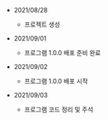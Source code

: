 - 2021/08/28
  - 프로젝트 생성

- 2021/09/01
  - 프로그램 1.0.0 배포 준비 완료

- 2021/09/02
  - 프로그램 1.0.0 배포 시작

- 2021/09/03
  - 프로그램 코드 정리 및 주석 
